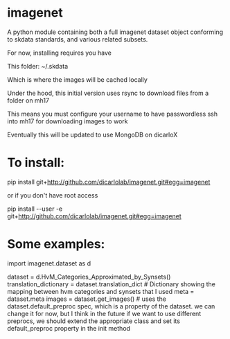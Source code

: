 imagenet
========

A python module containing both a full
imagenet dataset object conforming to skdata standards, and various related subsets.


For now, installing requires you have

This folder:
~/.skdata

Which is where the images will be cached locally

Under the hood, this initial version uses rsync to download files from a folder on mh17

This means you must configure your username to have passwordless ssh into mh17 for downloading images to work

Eventually this will be updated to use MongoDB on dicarloX



To install:
===============

pip install git+http://github.com/dicarlolab/imagenet.git#egg=imagenet

or if you don't have root access

pip install --user -e git+http://github.com/dicarlolab/imagenet.git#egg=imagenet


Some examples:
=====================


import imagenet.dataset as d

dataset = d.HvM_Categories_Approximated_by_Synsets()
translation_dictionary = dataset.translation_dict  # Dictionary showing the mapping between hvm categories and synsets that I used
meta = dataset.meta
images = dataset.get_images()   # uses the dataset.default_preproc spec, which is a property of the dataset. we can change it for now, but I think in the future if we want to use different preprocs, we should extend the appropriate class and set its default_preproc property in the init method
